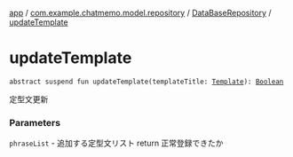 [app](../../index.md) / [com.example.chatmemo.model.repository](../index.md) / [DataBaseRepository](index.md) / [updateTemplate](./update-template.md)

# updateTemplate

`abstract suspend fun updateTemplate(templateTitle: `[`Template`](../../com.example.chatmemo.model.entity/-template/index.md)`): `[`Boolean`](https://kotlinlang.org/api/latest/jvm/stdlib/kotlin/-boolean/index.html)

定型文更新

### Parameters

`phraseList` - 追加する定型文リスト
return 正常登録できたか